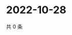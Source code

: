 # 2022-10-28

共 0 条

<!-- BEGIN WEIBO -->
<!-- 最后更新时间 Fri Oct 28 2022 11:45:51 GMT+0800 (China Standard Time) -->

<!-- END WEIBO -->
